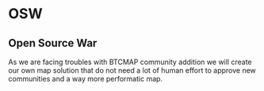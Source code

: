 # OSW
## Open Source War
As we are facing troubles with BTCMAP community addition we will create our own map solution that do not need a lot of human effort to approve new communities and a way more performatic map.

